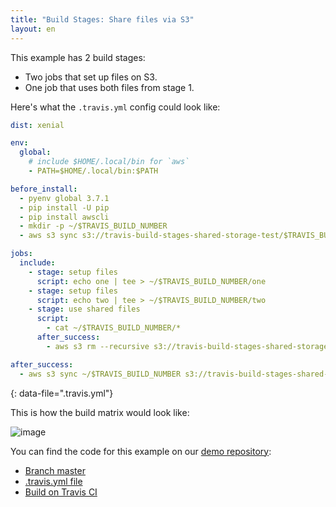 ```yaml
---
title: "Build Stages: Share files via S3"
layout: en
---
```


This example has 2 build stages:

* Two jobs that set up files on S3.
* One job that uses both files from stage 1.

Here's what the `.travis.yml` config could look like:

```yaml
dist: xenial

env:
  global:
    # include $HOME/.local/bin for `aws`
    - PATH=$HOME/.local/bin:$PATH

before_install:
  - pyenv global 3.7.1
  - pip install -U pip
  - pip install awscli
  - mkdir -p ~/$TRAVIS_BUILD_NUMBER
  - aws s3 sync s3://travis-build-stages-shared-storage-test/$TRAVIS_BUILD_NUMBER ~/$TRAVIS_BUILD_NUMBER

jobs:
  include:
    - stage: setup files
      script: echo one | tee > ~/$TRAVIS_BUILD_NUMBER/one
    - stage: setup files
      script: echo two | tee > ~/$TRAVIS_BUILD_NUMBER/two
    - stage: use shared files
      script:
        - cat ~/$TRAVIS_BUILD_NUMBER/*
      after_success:
        - aws s3 rm --recursive s3://travis-build-stages-shared-storage-test/$TRAVIS_BUILD_NUMBER # clean up after ourselves

after_success:
  - aws s3 sync ~/$TRAVIS_BUILD_NUMBER s3://travis-build-stages-shared-storage-test/$TRAVIS_BUILD_NUMBER
```
{: data-file=".travis.yml"}

This is how the build matrix would look like:

![image](https://cloud.githubusercontent.com/assets/2208/25853601/afbe5c4a-34cd-11e7-9b38-6223ec85c5e5.png)

You can find the code for this example on our [demo repository](https://github.com/travis-ci/build-stages-demo):

* [Branch master](https://github.com/travis-ci/build-stages-demo/tree/shared-storage-with-s3)
* [.travis.yml file](https://github.com/travis-ci/build-stages-demo/blob/shared-storage-with-s3/.travis.yml)
* [Build on Travis CI](https://travis-ci.org/travis-ci/build-stages-demo/builds/230349354)
